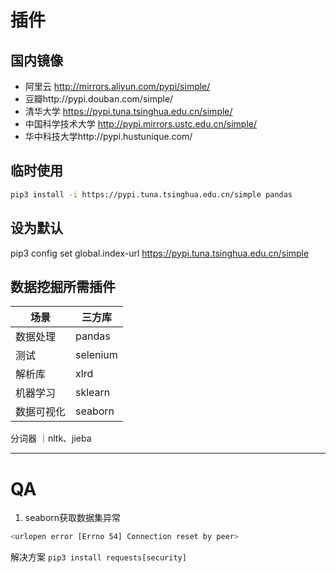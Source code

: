 # 插件
## 国内镜像
- 阿里云 http://mirrors.aliyun.com/pypi/simple/
- 豆瓣http://pypi.douban.com/simple/
- 清华大学 https://pypi.tuna.tsinghua.edu.cn/simple/
- 中国科学技术大学 http://pypi.mirrors.ustc.edu.cn/simple/
- 华中科技大学http://pypi.hustunique.com/

## 临时使用
``` bash
pip3 install -i https://pypi.tuna.tsinghua.edu.cn/simple pandas
```
## 设为默认
pip3 config set global.index-url https://pypi.tuna.tsinghua.edu.cn/simple
## 数据挖掘所需插件
场景           | 三方库      
--------------|------------
数据处理        |pandas   
测试           |selenium   
解析库          |xlrd      
机器学习         |sklearn   
数据可视化       |seaborn   
分词器           ｜nltk、jieba  

-------------------
# QA
1. seaborn获取数据集异常
``` bash
<urlopen error [Errno 54] Connection reset by peer>
```
解决方案
```pip3 install requests[security]```
